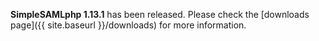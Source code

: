 **SimpleSAMLphp 1.13.1** has been released. Please check the [downloads page]({{ site.baseurl }}/downloads) for more
information.